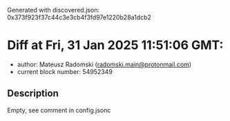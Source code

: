 Generated with discovered.json: 0x373f923f37c44c3e3cb4f3fd97e1220b28a1dcb2

# Diff at Fri, 31 Jan 2025 11:51:06 GMT:

- author: Mateusz Radomski (<radomski.main@protonmail.com>)
- current block number: 54952349

## Description

Empty, see comment in config.jsonc
